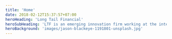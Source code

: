 ```yaml
---
title: 'Home'
date: 2018-02-12T15:37:57+07:00
heroHeading: 'Long Tail Financial'
heroSubHeading: 'LTF is an emerging innovation firm working at the intersection of big data, blockchain, and digital finance. We offer a wide range of consulting services on topics such as product development, data management, reporting, security, investment services, and training.'
heroBackground: 'images/jason-blackeye-1191801-unsplash.jpg'
---
```

